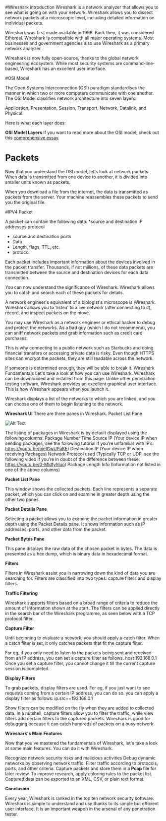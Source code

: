 #Wireshark introduction
Wireshark is a network analyzer that allows you to see what is going on with your network. Wireshark allows you to dissect network packets at a microscopic level, including detailed information on individual packets.

Wireshark was first made available in 1998. Back then, it was considered Ethereal. Wireshark is compatible with all major operating systems. Most businesses and government agencies also use Wireshark as a primary network analyzer.

Wireshark is now fully open-source, thanks to the global network engineering ecosystem. While most security systems are command-line-based, Wireshark has an excellent user interface.

#OSI Model

The Open Systems Interconnection (OSI) paradigm standardises the manner in which two or more computers communicate with one another. The OSI Model classifies network architecture into seven layers:

Application, Presentation, Session, Transport, Network, Datalink, and Physical.


Here is what each layer does:


**OSI Model Layers**
If you want to read more about the OSI model, check out this [comprehensive essay](https://dev.to/vishwasnarayan5/cyber-secutiry-3c8a).

# Packets

Now that you understand the OSI model, let's look at network packets. When data is transmitted from one device to another, it is divided into smaller units known as packets.

When you download a file from the internet, the data is transmitted as packets from the server. Your machine reassembles these packets to send you the original file.

#IPV4 Packet

A packet can contain the following data:
*source and destination IP addresses
protocol
* source and destination ports
* Data
* Length, flags, TTL, etc.
* protocol

Each packet includes important information about the devices involved in the packet transfer. Thousands, if not millions, of these data packets are transmitted between the source and destination devices for each data connection.

You can now understand the significance of Wireshark. Wireshark allows you to catch and search each of these packets for details.

A network engineer's equivalent of a biologist's microscope is Wireshark. Wireshark allows you to ‘listen' to a live network (after connecting to it), record, and inspect packets on the move.

You may use Wireshark as a network engineer or ethical hacker to debug and protect the networks. As a bad guy (which I do not recommend), you can sniff network packets and grab information such as credit card purchases.

This is why connecting to a public network such as Starbucks and doing financial transfers or accessing private data is risky. Even though HTTPS sites can encrypt the packets, they are still readable across the network.

If someone is determined enough, they will be able to break it.
Wireshark Fundamentals
Let's take a look at how you can use Wireshark. Wireshark can be downloaded and installed from this page.
Unlike other penetration testing software, Wireshark provides an excellent graphical user interface. This is how Wireshark appears when you launch it.

Wireshark displays a list of the networks to which you are linked, and you can choose one of them to begin listening to the network.

**Wireshark UI**
There are three panes in Wireshark.
Packet List Pane

![Alt Text](https://dev-to-uploads.s3.amazonaws.com/uploads/articles/s1goim6suk41ewj9xuk0.png)

The listing of packages in Wireshark is by default displayed using the following columns:
Package Number
Time
Source IP (Your device IP when sending packages, see the following tutorial if you’re unfamiliar with IP’s: https://youtu.be/oieIGwUPaKE)
Destination IP (Your device IP when receiving Packages)
Network Protocol used (Typically TCP or UDP, see the following video if you’re in doubt of the difference between these: https://youtu.be/0-MldfyhIuo)
Package Length
Info (Information not listed in one of the above columns)


**Packet List Pane**

This window shows the collected packets. Each line represents a separate packet, which you can click on and examine in greater depth using the other two panes.

**Packet Details Pane**

Selecting a packet allows you to examine the packet information in greater depth using the Packet Details pane. It shows information such as IP addresses, ports, and other data from the packet.

**Packet Bytes Pane**

This pane displays the raw data of the chosen packet in bytes. The data is presented as a hex dump, which is binary data in hexadecimal format.

**Filters**

Filters in Wireshark assist you in narrowing down the kind of data you are searching for. Filters are classified into two types: capture filters and display filters.

**Traffic Filtering**

Wireshark supports filters based on a broad range of criteria to reduce the amount of information shown at the start. The filters can be applied directly in the search bar of the Wireshark programme, as seen below with a TCP protocol filter.

**Capture Filter**

Until beginning to evaluate a network, you should apply a catch filter. When a catch filter is set, it only catches packets that fit the capture filter.

For eg, if you only need to listen to the packets being sent and received from an IP address, you can set a capture filter as follows.
host 192.168.0.1
Once you set a capture filter, you cannot change it till the current capture session is completed.

**Display Filters**

To grab packets, display filters are used. For eg, if you just want to see requests coming from a certain IP address, you can do so. you can apply a display filter as follows:
ip.src==192.168.0.1

Show filters can be modified on the fly when they are added to collected data.
In a nutshell, capture filters allow you to filter the traffic, while view filters add certain filters to the captured packets. Wireshark is good for debugging because it can catch hundreds of packets on a busy network.

**Wireshark's Main Features**

Now that you've mastered the fundamentals of Wireshark, let's take a look at some main features. You can do it with Wireshark.

Recognize network security risks and malicious activities
Debug dynamic networks by observing network traffic.
Filter traffic according to protocols, ports, and other criteria.
Capture packets and store them in a **Pcap** file for later review.
To improve research, apply coloring rules to the packet list.
Captured data can be exported to an XML, CSV, or plain text format.


**Conclusion**

Every year, Wireshark is ranked in the top ten network security software. Wireshark is simple to understand and use thanks to its simple but efficient user interface. It is an important weapon in the arsenal of any penetration tester.